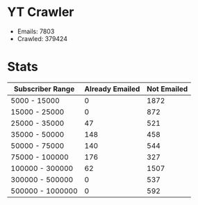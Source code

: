 # YT Crawler
- Emails: 7803
- Crawled: 379424

# Stats
| Subscriber Range  | Already Emailed | Not Emailed |
|-------|-------|-------|
| 5000 - 15000 | 0 | 1872 |
| 15000 - 25000 | 0 | 872 |
| 25000 - 35000 | 47 | 521 |
| 35000 - 50000 | 148 | 458 |
| 50000 - 75000 | 140 | 544 |
| 75000 - 100000 | 176 | 327 |
| 100000 - 300000 | 62 | 1507 |
| 300000 - 500000 | 0 | 537 |
| 500000 - 1000000 | 0 | 592 |
